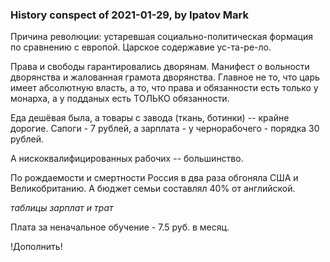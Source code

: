 ### History conspect of 2021-01-29, by Ipatov Mark

Причина революции: устаревшая социально-политическая формация по сравнению с европой.
Царское содержавие ус-та-ре-ло.

Права и свободы гарантировались дворянам. Манифест о вольности дворянства и жалованная грамота дворянства. 
Главное не то, что царь имеет абсолютную власть, а то, что права и обязанности есть только у монарха, а у подданых есть ТОЛЬКО обязанности.

Еда дешёвая была, а товары с завода (ткань, ботинки) -- крайне дорогие. Сапоги - 7 рублей, а зарплата - у чернорабочего - порядка 30 рублей.

А нискоквалифицированных рабочих -- большинство.

По рождаемости и смертности Россия в два раза обгоняла США и Великобританию. А бюджет семьи составлял 40% от английской. 

*таблицы зарплат и трат*

Плата за неначальное обучение - 7.5 руб. в месяц. 

!Дополнить!
